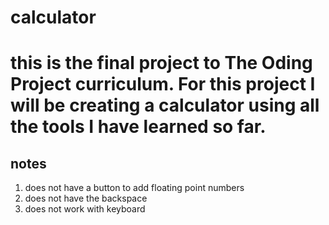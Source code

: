 # calculator
# this is the final project to The Oding Project curriculum. For this project I will be creating a calculator using all the tools I have learned so far.
## notes
1. does not have a button to add floating point numbers
2. does not have the backspace
3. does not work with keyboard